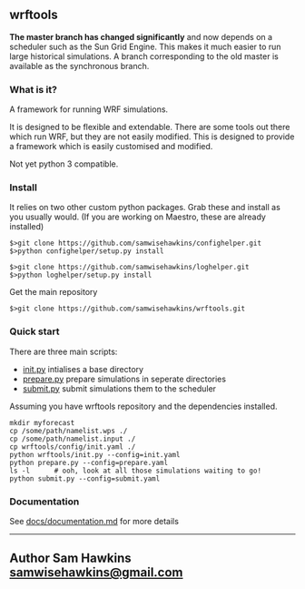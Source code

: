 wrftools
--------

**The master branch has changed significantly** and now depends on a scheduler such 
as the Sun Grid Engine.  This makes it much easier to run large historical simulations. 
A branch corresponding to the old master is available as the synchronous branch.

### What is it?

A framework for running WRF simulations.

It is designed to be flexible and extendable. There are some tools out there
which run WRF, but they are not easily modified. This is designed to provide 
a framework which is easily customised and modified. 

Not yet python 3 compatible. 

### Install

It relies on two other custom python packages. Grab these and install as you usually would.
(If you are working on Maestro, these are already installed)
   
    $>git clone https://github.com/samwisehawkins/confighelper.git
    $>python confighelper/setup.py install

    $>git clone https://github.com/samwisehawkins/loghelper.git
    $>python loghelper/setup.py install

Get the main repository    
    
    $>git clone https://github.com/samwisehawkins/wrftools.git


### Quick start

There are three main scripts:

* [init.py](init.py) intialises a base directory
* [prepare.py](prepare.py) prepare simulations in seperate directories
* [submit.py](submit.py) submit simulations them to the scheduler

Assuming you have wrftools repository and the dependencies installed.

    mkdir myforecast
    cp /some/path/namelist.wps ./
    cp /some/path/namelist.input ./
    cp wrftools/config/init.yaml ./
    python wrftools/init.py --config=init.yaml
    python prepare.py --config=prepare.yaml
    ls -l      # ooh, look at all those simulations waiting to go!
    python submit.py --config=submit.yaml
    
    
### Documentation

See [docs/documentation.md](documentation) for more details


 
----------
Author 
Sam Hawkins
samwisehawkins@gmail.com
---------
